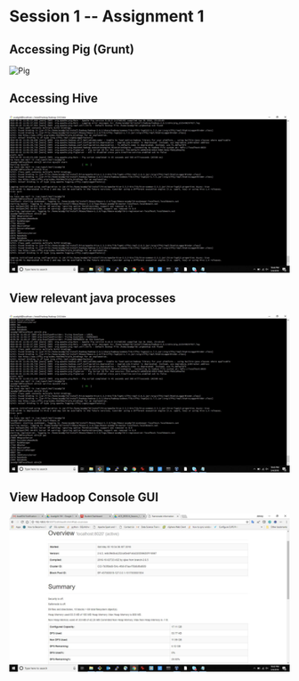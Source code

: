 # Session 1 -- Assignment 1
## Accessing Pig (Grunt)
![Pig](pig.jpg)
## Accessing Hive
![Hive](hive.jpg)
## View relevant java processes
![Running jps](jps.jpg)
## View Hadoop Console GUI
![Hadoop Console](hadoop_gui.jpg)
